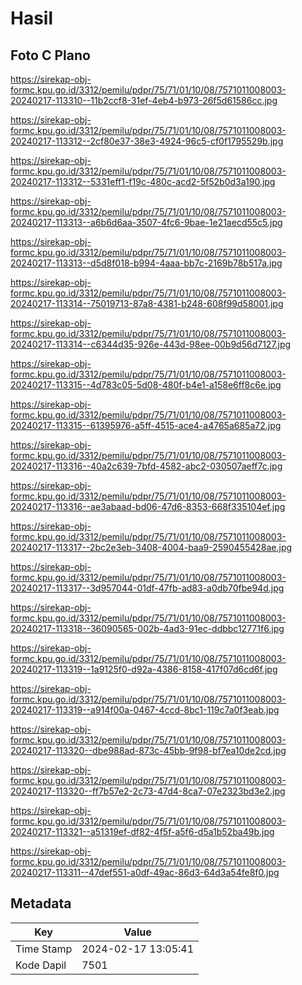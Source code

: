 # Hasil

## Foto C Plano

https://sirekap-obj-formc.kpu.go.id/3312/pemilu/pdpr/75/71/01/10/08/7571011008003-20240217-113310--11b2ccf8-31ef-4eb4-b973-26f5d61586cc.jpg

https://sirekap-obj-formc.kpu.go.id/3312/pemilu/pdpr/75/71/01/10/08/7571011008003-20240217-113312--2cf80e37-38e3-4924-96c5-cf0f1795529b.jpg

https://sirekap-obj-formc.kpu.go.id/3312/pemilu/pdpr/75/71/01/10/08/7571011008003-20240217-113312--5331eff1-f19c-480c-acd2-5f52b0d3a190.jpg

https://sirekap-obj-formc.kpu.go.id/3312/pemilu/pdpr/75/71/01/10/08/7571011008003-20240217-113313--a6b6d6aa-3507-4fc6-9bae-1e21aecd55c5.jpg

https://sirekap-obj-formc.kpu.go.id/3312/pemilu/pdpr/75/71/01/10/08/7571011008003-20240217-113313--d5d8f018-b994-4aaa-bb7c-2169b78b517a.jpg

https://sirekap-obj-formc.kpu.go.id/3312/pemilu/pdpr/75/71/01/10/08/7571011008003-20240217-113314--75019713-87a8-4381-b248-608f99d58001.jpg

https://sirekap-obj-formc.kpu.go.id/3312/pemilu/pdpr/75/71/01/10/08/7571011008003-20240217-113314--c6344d35-926e-443d-98ee-00b9d56d7127.jpg

https://sirekap-obj-formc.kpu.go.id/3312/pemilu/pdpr/75/71/01/10/08/7571011008003-20240217-113315--4d783c05-5d08-480f-b4e1-a158e6ff8c6e.jpg

https://sirekap-obj-formc.kpu.go.id/3312/pemilu/pdpr/75/71/01/10/08/7571011008003-20240217-113315--61395976-a5ff-4515-ace4-a4765a685a72.jpg

https://sirekap-obj-formc.kpu.go.id/3312/pemilu/pdpr/75/71/01/10/08/7571011008003-20240217-113316--40a2c639-7bfd-4582-abc2-030507aeff7c.jpg

https://sirekap-obj-formc.kpu.go.id/3312/pemilu/pdpr/75/71/01/10/08/7571011008003-20240217-113316--ae3abaad-bd06-47d6-8353-668f335104ef.jpg

https://sirekap-obj-formc.kpu.go.id/3312/pemilu/pdpr/75/71/01/10/08/7571011008003-20240217-113317--2bc2e3eb-3408-4004-baa9-2590455428ae.jpg

https://sirekap-obj-formc.kpu.go.id/3312/pemilu/pdpr/75/71/01/10/08/7571011008003-20240217-113317--3d957044-01df-47fb-ad83-a0db70fbe94d.jpg

https://sirekap-obj-formc.kpu.go.id/3312/pemilu/pdpr/75/71/01/10/08/7571011008003-20240217-113318--36090565-002b-4ad3-91ec-ddbbc12771f6.jpg

https://sirekap-obj-formc.kpu.go.id/3312/pemilu/pdpr/75/71/01/10/08/7571011008003-20240217-113319--1a9125f0-d92a-4386-8158-417f07d6cd6f.jpg

https://sirekap-obj-formc.kpu.go.id/3312/pemilu/pdpr/75/71/01/10/08/7571011008003-20240217-113319--a914f00a-0467-4ccd-8bc1-119c7a0f3eab.jpg

https://sirekap-obj-formc.kpu.go.id/3312/pemilu/pdpr/75/71/01/10/08/7571011008003-20240217-113320--dbe988ad-873c-45bb-9f98-bf7ea10de2cd.jpg

https://sirekap-obj-formc.kpu.go.id/3312/pemilu/pdpr/75/71/01/10/08/7571011008003-20240217-113320--ff7b57e2-2c73-47d4-8ca7-07e2323bd3e2.jpg

https://sirekap-obj-formc.kpu.go.id/3312/pemilu/pdpr/75/71/01/10/08/7571011008003-20240217-113321--a51319ef-df82-4f5f-a5f6-d5a1b52ba49b.jpg

https://sirekap-obj-formc.kpu.go.id/3312/pemilu/pdpr/75/71/01/10/08/7571011008003-20240217-113311--47def551-a0df-49ac-86d3-64d3a54fe8f0.jpg


## Metadata

| Key        | Value               |
| ---------- | ------------------- |
| Time Stamp | 2024-02-17 13:05:41 |
| Kode Dapil | 7501                |



